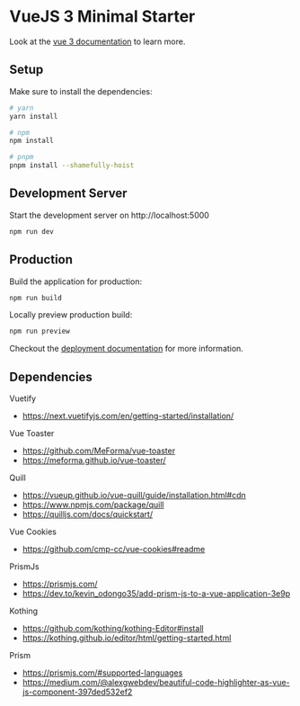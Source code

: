 # VueJS 3 Minimal Starter

Look at the [vue 3 documentation](https://vuejs.org/) to learn more.

## Setup

Make sure to install the dependencies:

```bash
# yarn
yarn install

# npm
npm install

# pnpm
pnpm install --shamefully-hoist
```

## Development Server

Start the development server on http://localhost:5000

```bash
npm run dev
```

## Production

Build the application for production:

```bash
npm run build
```

Locally preview production build:

```bash
npm run preview
```

Checkout the [deployment documentation](https://v3.nuxtjs.org/guide/deploy/presets) for more information.


## Dependencies

Vuetify
- https://next.vuetifyjs.com/en/getting-started/installation/

Vue Toaster
- https://github.com/MeForma/vue-toaster
- https://meforma.github.io/vue-toaster/

Quill
- https://vueup.github.io/vue-quill/guide/installation.html#cdn
- https://www.npmjs.com/package/quill
- https://quilljs.com/docs/quickstart/

Vue Cookies
- https://github.com/cmp-cc/vue-cookies#readme

PrismJs
- https://prismjs.com/
- https://dev.to/kevin_odongo35/add-prism-js-to-a-vue-application-3e9p

Kothing
- https://github.com/kothing/kothing-Editor#install
- https://kothing.github.io/editor/html/getting-started.html

Prism
- https://prismjs.com/#supported-languages
- https://medium.com/@alexgwebdev/beautiful-code-highlighter-as-vue-js-component-397ded532ef2